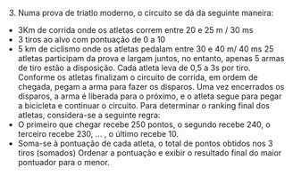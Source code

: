 3. Numa prova de triatlo moderno, o circuito se dá da seguinte maneira:
- 3Km de corrida onde os atletas correm entre 20 e 25 m / 30 ms
- 3 tiros ao alvo com pontuação de 0 a 10
- 5 km de ciclismo onde os atletas pedalam entre 30 e 40 m/ 40 ms
25 atletas participam da prova e largam juntos, no entanto, apenas 5 armas de tiro estão a
disposição. Cada atleta leva de 0,5 a 3s por tiro. Conforme os atletas finalizam o circuito de corrida,
em ordem de chegada, pegam a arma para fazer os disparos. Uma vez encerrados os disparos, a
arma é liberada para o próximo, e o atleta segue para pegar a bicicleta e continuar o circuito.
Para determinar o ranking final dos atletas, considera-se a seguinte regra:
- O primeiro que chegar recebe 250 pontos, o segundo recebe 240, o terceiro recebe
230, ... , o último recebe 10.
- Soma-se à pontuação de cada atleta, o total de pontos obtidos nos 3 tiros (somados)
Ordenar a pontuação e exibir o resultado final do maior pontuador para o menor.
